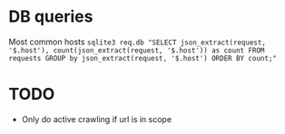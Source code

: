 



# DB queries
Most common hosts
`sqlite3 req.db "SELECT json_extract(request, '$.host'), count(json_extract(request, '$.host')) as count FROM requests GROUP by json_extract(request, '$.host') ORDER BY count;"`


# TODO
* Only do active crawling if url is in scope